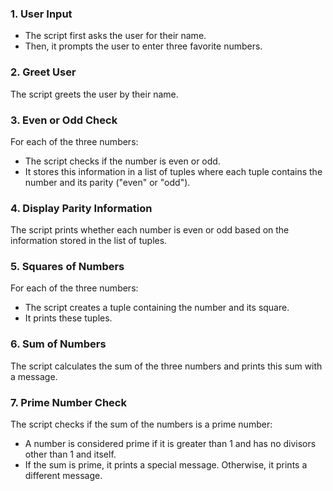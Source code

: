 ### 1. User Input

- The script first asks the user for their name.
- Then, it prompts the user to enter three favorite numbers.

### 2. Greet User

The script greets the user by their name.

### 3. Even or Odd Check

For each of the three numbers:

- The script checks if the number is even or odd.
- It stores this information in a list of tuples where each tuple contains the number and its parity ("even" or "odd").

### 4. Display Parity Information

The script prints whether each number is even or odd based on the information stored in the list of tuples.

### 5. Squares of Numbers

For each of the three numbers:

- The script creates a tuple containing the number and its square.
- It prints these tuples.

### 6. Sum of Numbers

The script calculates the sum of the three numbers and prints this sum with a message.

### 7. Prime Number Check

The script checks if the sum of the numbers is a prime number:

- A number is considered prime if it is greater than 1 and has no divisors other than 1 and itself.
- If the sum is prime, it prints a special message. Otherwise, it prints a different message.
